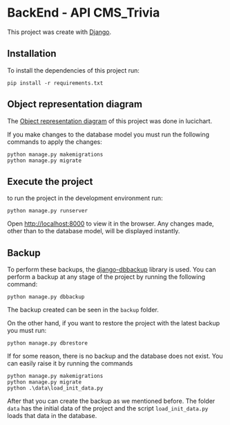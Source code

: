 # BackEnd - API CMS_Trivia

This project was create with [Django](https://www.djangoproject.com/).

## Installation

To install the dependencies of this project run:

```
pip install -r requirements.txt
```

## Object representation diagram

The [Object representation diagram](https://lucid.app/lucidchart/invitations/accept/inv_120d3bed-4464-4807-8027-a938fbcf0fbe) of this project was done in lucichart.

If you make changes to the database model you must run the following commands to apply the changes:

```
python manage.py makemigrations
python manage.py migrate
```

## Execute the project

to run the project in the development environment run:

```
python manage.py runserver
```

Open [http://localhost:8000](http://localhost:8000) to view it in the browser.
Any changes made, other than to the database model, will be displayed instantly.

## Backup

To perform these backups, the [django-dbbackup](https://django-dbbackup.readthedocs.io/en/master/) library is used. You can perform a backup at any stage of the project by running the following command:

```
python manage.py dbbackup
```

The backup created can be seen in the `backup` folder.

On the other hand, if you want to restore the project with the latest backup you must run:

```
python manage.py dbrestore
```

If for some reason, there is no backup and the database does not exist. You can easily raise it by running the commands

```
python manage.py makemigrations
python manage.py migrate
python .\data\load_init_data.py
```

After that you can create the backup as we mentioned before. The folder `data` has the initial data of the project and the script `load_init_data.py` loads that data in the database.
